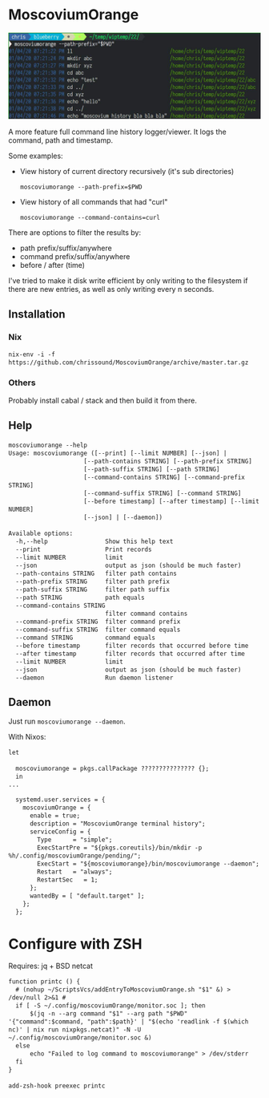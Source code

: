 # MoscoviumOrange
![Screenshot](demo.jpg)

A more feature full command line history logger/viewer. It logs the command, path and timestamp.

Some examples:

- View history of current directory recursively (it's sub directories)
  ```
  moscoviumorange --path-prefix=$PWD
  ```

- View history of all commands that had "curl" 
  ```
  moscoviumorange --command-contains=curl
  ```

There are options to filter the results by:

- path prefix/suffix/anywhere
- command prefix/suffix/anywhere
- before / after (time)

I've tried to make it disk write efficient by only writing to the filesystem if there are new entries, as well as only writing every n seconds.

## Installation

### Nix

```
nix-env -i -f https://github.com/chrissound/MoscoviumOrange/archive/master.tar.gz
```

### Others

Probably install cabal / stack and then build it from there.

## Help 
```
moscoviumorange --help  
Usage: moscoviumorange ([--print] [--limit NUMBER] [--json] |
                     [--path-contains STRING] [--path-prefix STRING]
                     [--path-suffix STRING] [--path STRING]
                     [--command-contains STRING] [--command-prefix STRING]
                     [--command-suffix STRING] [--command STRING]
                     [--before timestamp] [--after timestamp] [--limit NUMBER]
                     [--json] | [--daemon])

Available options:
  -h,--help                Show this help text
  --print                  Print records
  --limit NUMBER           limit
  --json                   output as json (should be much faster)
  --path-contains STRING   filter path contains
  --path-prefix STRING     filter path prefix
  --path-suffix STRING     filter path suffix
  --path STRING            path equals
  --command-contains STRING
                           filter command contains
  --command-prefix STRING  filter command prefix
  --command-suffix STRING  filter command equals
  --command STRING         command equals
  --before timestamp       filter records that occurred before time
  --after timestamp        filter records that occurred after time
  --limit NUMBER           limit
  --json                   output as json (should be much faster)
  --daemon                 Run daemon listener

```

## Daemon

Just run `moscoviumorange --daemon`.

With Nixos:

```
let

  moscoviumorange = pkgs.callPackage ??????????????? {};
  in
...
```

```
  systemd.user.services = {
    moscoviumOrange = {
      enable = true;
      description = "MoscoviumOrange terminal history";
      serviceConfig = {
        Type      = "simple";
        ExecStartPre = "${pkgs.coreutils}/bin/mkdir -p %h/.config/moscoviumOrange/pending/";
        ExecStart = "${moscoviumorange}/bin/moscoviumorange --daemon";
        Restart   = "always";
        RestartSec   = 1;
      };
      wantedBy = [ "default.target" ];
    };
  };
```

# Configure with ZSH

Requires: jq + BSD netcat

```
function printc () {
  # (nohup ~/ScriptsVcs/addEntryToMoscoviumOrange.sh "$1" &) > /dev/null 2>&1 # 
  if [ -S ~/.config/moscoviumOrange/monitor.soc ]; then
      $(jq -n --arg command "$1" --arg path "$PWD" '{"command":$command, "path":$path}' | "$(echo 'readlink -f $(which nc)' | nix run nixpkgs.netcat)" -N -U ~/.config/moscoviumOrange/monitor.soc &)
  else
      echo "Failed to log command to moscoviumorange" > /dev/stderr
  fi
}

add-zsh-hook preexec printc
```
